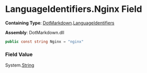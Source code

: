 # LanguageIdentifiers\.Nginx Field

**Containing Type**: [DotMarkdown](../../README.md)\.[LanguageIdentifiers](../README.md)

**Assembly**: DotMarkdown\.dll

```csharp
public const string Nginx = "nginx"
```

### Field Value

System\.[String](https://docs.microsoft.com/en-us/dotnet/api/system.string)